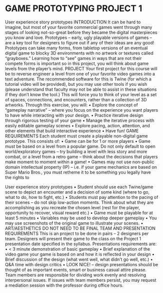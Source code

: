 # GAME PROTOTYPING PROJECT 1
User experience story prototypes
INTRODUCTION
It can be hard to imagine, but most of your favorite commercial games went through many stages of looking
not-so-great before they became the digital masterpieces you know and love. Prototypes – early, ugly
playable versions of games – are a key tool for designers to figure out if any of their ideas are any good!
Prototypes can take many forms, from tabletop versions of an eventual digital game to blocky 3D
environments with no artwork or textures called “grayboxes.” Learning how to “see” games in ways that are
not their compete forms is important so in this project, you will think about game levels from the player’s
mind.
PROJECT
Your first project for this course will be to reverse engineer a level from one of your favorite video games
into a text adventure. The recommended software for this is Twine (for which a tutorial video will be
provided), but you may use other tools if you wish (please understand that faculty may not be able to assist
in these situations if they don’t know the tool.) This will force you to think of your level as a set of spaces,
connections, and encounters, rather than a collection of 3D artworks.
Through this exercise, you will:
• Explore the concept of “gameplay narrative” – where you focus on the experience you want players
to have while interacting with your design.
• Practice iterative design through rigorous testing of your game
• Manage the iterative process with easily editable gameplay scenes
• Explore pacing, action, attention, and other elements that build interactive experience
• Have fun!
GAME REQUIREMENTS
Each student must create a playable non-digital game prototype. This consists of:
• Game can be for 1 or more players
• Game must be based on a level from a popular game. Do not only default to open world/exploratory
games – try building a level with less story and more combat, or a level from a retro game – think
about the decisions that players make moment to moment within a game!
• Games may not use non-public domain intellectual property (IP) – i.e. if your game mechanics are
based on Super Mario Bros., you must retheme it to be something you legally have the rights to 

User experience story prototypes
• Student should use each Twine/game scene to depict an encounter and a decision of some kind
(where to go, what to do, how to fight, etc.)
• Students must pay attention to the pacing of their scenes – do not skip low-action moments. Think
about what they are accomplishing as you recreate the chosen level (rest for the player, opportunity
to recover, visual reward etc.)
• Game must be playable for at least 5 minutes
• Variables may be used to develop deeper gameplay
• You may use screenshots of the original game to illustrate your scenes.
• ART/AESTHETICS DO NOT NEED TO BE FINAL
TEAM AND PRESENTATION REQUIREMENTS
This is an project to be done in pairs – 2 designers per team. Designers will present their game to the class
on the Project 1 presentation date specified in the syllabus. Presentations requirements are:
• < 3 minute demonstration of basic gameplay
• Brief explanation of the video game your game is based on and how it is reflected in your design
• Brief discussion of the design (what went well, what didn’t go well, etc.)
• Q&A time with design critics
• LOOK NICE! – design presentations should be thought of as important events, smart or business
casual attire please.
Team members are responsible for dividing work evenly and resolving interpersonal issues. If issues with
team members persist, you may request a mediation session with the professor during office hours. 

